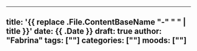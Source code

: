 ---
title: '{{ replace .File.ContentBaseName "-" " " | title }}'
date: {{ .Date }}
draft: true
author: "Fabrina"
tags: [""]
categories: [""]
moods: [""]
------

